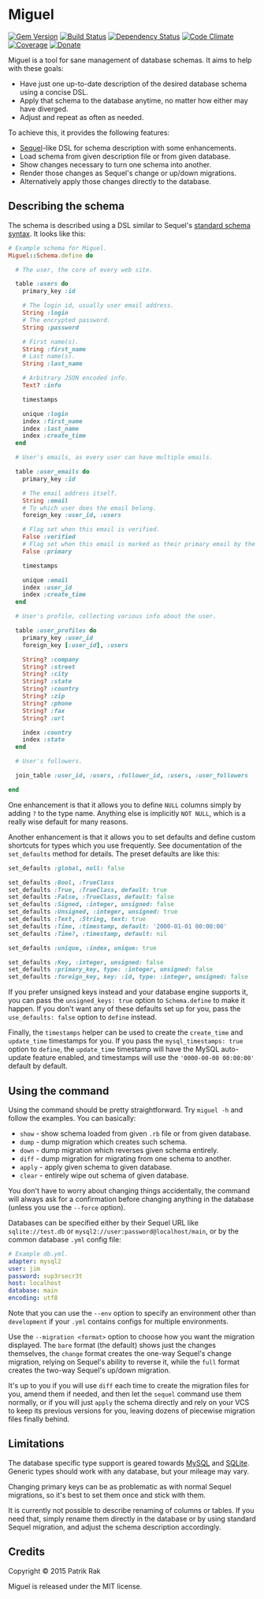 # Miguel

[![Gem Version](https://img.shields.io/gem/v/miguel.svg)](http://rubygems.org/gems/miguel) [![Build Status](https://travis-ci.org/raxoft/miguel.svg?branch=master)](http://travis-ci.org/raxoft/miguel) [![Dependency Status](https://img.shields.io/gemnasium/raxoft/miguel.svg)](https://gemnasium.com/raxoft/miguel) [![Code Climate](https://img.shields.io/codeclimate/github/raxoft/miguel.svg)](https://codeclimate.com/github/raxoft/miguel) [![Coverage](https://img.shields.io/codeclimate/coverage/github/raxoft/miguel.svg)](https://codeclimate.com/github/raxoft/miguel) [![Donate](https://img.shields.io/badge/support-donate-green.svg)](https://www.paypal.com/cgi-bin/webscr?cmd=_xclick&business=paypal%40raxoft%2ecz&item_name=Miguel%20%2d%20Database%20migration%20tool&no_shipping=1&return=https%3a%2f%2fgithub%2ecom%2fraxoft%2fmiguel&cancel_return=https%3a%2f%2fgithub%2ecom%2fraxoft%2fmiguel&cn=Optional%20Feedback&tax=0&currency_code=EUR&bn=PP%2dDonationsBF&charset=UTF%2d8)

Miguel is a tool for sane management of database schemas. It aims to help with these goals:

* Have just one up-to-date description of the desired database schema using a concise DSL.
* Apply that schema to the database anytime, no matter how either may have diverged.
* Adjust and repeat as often as needed.

To achieve this, it provides the following features:

* [Sequel][]-like DSL for schema description with some enhancements.
* Load schema from given description file or from given database.
* Show changes necessary to turn one schema into another.
* Render those changes as Sequel's change or up/down migrations.
* Alternatively apply those changes directly to the database.

## Describing the schema

The schema is described using a DSL similar to Sequel's
[standard schema syntax](http://sequel.jeremyevans.net/rdoc/files/doc/schema_modification_rdoc.html).
It looks like this:

``` ruby
# Example schema for Miguel.
Miguel::Schema.define do

  # The user, the core of every web site.

  table :users do
    primary_key :id

    # The login id, usually user email address.
    String :login
    # The encrypted password.
    String :password

    # First name(s).
    String :first_name
    # Last name(s).
    String :last_name

    # Arbitrary JSON encoded info.
    Text? :info

    timestamps

    unique :login
    index :first_name
    index :last_name
    index :create_time
  end

  # User's emails, as every user can have multiple emails.

  table :user_emails do
    primary_key :id

    # The email address itself.
    String :email
    # To which user does the email belong.
    foreign_key :user_id, :users

    # Flag set when this email is verified.
    False :verified
    # Flag set when this email is marked as their primary email by the user.
    False :primary

    timestamps

    unique :email
    index :user_id
    index :create_time
  end

  # User's profile, collecting various info about the user.

  table :user_profiles do
    primary_key :user_id
    foreign_key [:user_id], :users

    String? :company
    String? :street
    String? :city
    String? :state
    String? :country
    String? :zip
    String? :phone
    String? :fax
    String? :url

    index :country
    index :state
  end

  # User's followers.

  join_table :user_id, :users, :follower_id, :users, :user_followers

end
```

One enhancement is that it allows you to define `NULL` columns simply by adding `?` to the type name.
Anything else is implicitly `NOT NULL`, which is a really wise default for many reasons.

Another enhancement is that it allows you to set defaults and
define custom shortcuts for types which you use frequently.
See documentation of the `set_defaults` method for details.
The preset defaults are like this:

``` ruby
set_defaults :global, null: false

set_defaults :Bool, :TrueClass
set_defaults :True, :TrueClass, default: true
set_defaults :False, :TrueClass, default: false
set_defaults :Signed, :integer, unsigned: false
set_defaults :Unsigned, :integer, unsigned: true
set_defaults :Text, :String, text: true
set_defaults :Time, :timestamp, default: '2000-01-01 00:00:00'
set_defaults :Time?, :timestamp, default: nil

set_defaults :unique, :index, unique: true

set_defaults :Key, :integer, unsigned: false
set_defaults :primary_key, type: :integer, unsigned: false
set_defaults :foreign_key, key: :id, type: :integer, unsigned: false
```

If you prefer unsigned keys instead and your database engine supports it,
you can pass the `unsigned_keys: true` option to `Schema.define` to make it happen.
If you don't want any of these defaults set up for you,
pass the `use_defaults: false` option to `define` instead.

Finally, the `timestamps` helper can be used to create the
`create_time` and `update_time` timestamps for you.
If you pass the `mysql_timestamps: true` option to `define`,
the `update_time` timestamp will have the MySQL auto-update feature enabled,
and timestamps will use the `'0000-00-00 00:00:00'` default by default.

## Using the command

Using the command should be pretty straightforward.
Try `miguel -h` and follow the examples.
You can basically:

* `show` - show schema loaded from given `.rb` file or from given database.
* `dump` - dump migration which creates such schema.
* `down` - dump migration which reverses given schema entirely.
* `diff` - dump migration for migrating from one schema to another.
* `apply` - apply given schema to given database.
* `clear` - entirely wipe out schema of given database.

You don't have to worry about changing things accidentally,
the command will always ask for a confirmation before changing anything in the database
(unless you use the `--force` option).

Databases can be specified either by their Sequel URL like
`sqlite://test.db`
or
`mysql2://user:password@localhost/main`,
or by the common database `.yml` config file:

``` yaml
# Example db.yml.
adapter: mysql2
user: jim
password: sup3rsecr3t
host: localhost
database: main
encoding: utf8
```

Note that you can use the `--env` option to specify an environment other than `development`
if your `.yml` contains configs for multiple environments.

Use the `--migration <format>` option to choose how you want the migration displayed.
The `bare` format (the default) shows just the changes themselves,
the `change` format creates the one-way Sequel's change migration,
relying on Sequel's ability to reverse it,
while
the `full` format creates the two-way Sequel's up/down migration.

It's up to you if you will use `diff` each time to create the migration files for you,
amend them if needed,
and then let the `sequel` command use them normally,
or if you will just `apply` the schema directly
and rely on your VCS to keep its previous versions for you,
leaving dozens of piecewise migration files finally behind.

## Limitations

The database specific type support is geared towards [MySQL][] and [SQLite][].
Generic types should work with any database, but your mileage may vary.

Changing primary keys can be as problematic as with normal Sequel migrations,
so it's best to set them once and stick with them.

It is currently not possible to describe renaming of columns or tables.
If you need that,
simply rename them directly in the database or by using standard Sequel migration,
and adjust the schema description accordingly.

## Credits

Copyright &copy; 2015 Patrik Rak

Miguel is released under the MIT license.

[Sequel]: http://sequel.jeremyevans.net/
[MySQL]: https://www.mysql.com/
[SQLite]: https://www.sqlite.org/

